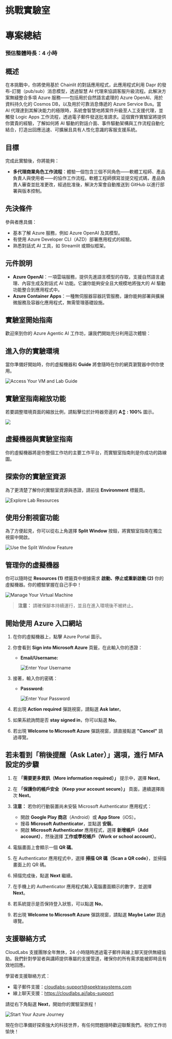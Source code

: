 
# 挑戰實驗室

# 專案總結

### 預估整體時長：4 小時

## 概述

在本挑戰中，你將使用基於 Chainlit 的對話應用程式，此應用程式利用 Dapr 的發布-訂閱（pub/sub）消息模型，透過智慧 AI 代理來協調客服升級流程。此解決方案無縫整合多項 Azure 服務——包括用於自然語言處理的 Azure OpenAI、用於資料持久化的 Cosmos DB，以及用於可靠消息傳遞的 Azure Service Bus。當 AI 代理達到其解決能力的極限時，系統會智慧地將案件升級至人工支援代理，並觸發 Logic Apps 工作流程，透過電子郵件發送批准請求。這個實作實驗室將提供你寶貴的經驗，了解如何將 AI 驅動的對話介面、事件驅動架構與工作流程自動化結合，打造出回應迅速、可擴展且具有人性化意識的客服支援系統。


## 目標

完成此實驗後，你將能夠：

- **多代理商業角色工作流程**：體驗一個包含三個不同角色——軟體工程師、產品負責人與使用者——的協作工作流程。軟體工程師撰寫並提交程式碼，產品負責人審查並批准更改，經過批准後，解決方案會自動推送到 GitHub 以進行部署與版本控制。

## 先決條件

參與者應具備：

- 基本了解 Azure 服務，例如 Azure OpenAI 及其模型。
- 有使用 Azure Developer CLI（AZD）部署應用程式的經驗。
- 熟悉對話式 AI 工具，如 Streamlit 或類似框架。

## 元件說明

- **Azure OpenAI**：一項雲端服務，提供先進語言模型的存取，支援自然語言處理、內容生成及對話式 AI 功能。它讓你能夠安全且大規模地將強大的 AI 驅動功能整合到應用程式中。
- **Azure Container Apps**：一種無伺服器容器託管服務，讓你能夠部署與擴展微服務及容器化應用程式，無需管理基礎設施。

## 實驗室開始指南

歡迎來到你的 Azure Agentic AI 工作坊，讓我們開始充分利用這次體驗：

## 進入你的實驗環境

當你準備好開始時，你的虛擬機器和 **Guide** 將會隨時在你的網頁瀏覽器中供你使用。

![Access Your VM and Lab Guide](./media/VmImage.png)

## 實驗室指南縮放功能

若要調整環境頁面的縮放比例，請點擊位於計時器旁邊的 **A↕ : 100%** 圖示。

![](./media/Agg2.png)

## 虛擬機器與實驗室指南

你的虛擬機器將是你整個工作坊的主要工作平台，而實驗室指南則是你成功的路線圖。

## 探索你的實驗室資源

為了更清楚了解你的實驗室資源與憑證，請前往 **Environment** 標籤頁。

![Explore Lab Resources](./media/Agg3.png)


## 使用分割視窗功能

為了方便起見，你可以從右上角選擇 **Split Window** 按鈕，將實驗室指南在獨立視窗中開啟。

![Use the Split Window Feature](./media/Agg4.png)

## 管理你的虛擬機器

你可以隨時從 **Resources (1)** 標籤頁中根據需求 **啟動、停止或重新啟動 (2)** 你的虛擬機器。你的體驗掌握在自己手中！

![Manage Your Virtual Machine](./media/Agg5.png)

> **注意：** 請確保腳本持續運行，並且在進入環境後不被終止。

## 開始使用 Azure 入口網站

1. 在你的虛擬機器上，點擊 Azure Portal 圖示。
2. 你會看到 **Sign into Microsoft Azure** 頁籤，在此輸入你的憑證：

   - **Email/Username:** <inject key="AzureAdUserEmail"></inject>

     ![Enter Your Username](./media/gt-5.png)

3. 接著，輸入你的密碼：

   - **Password:** <inject key="AzureAdUserPassword"></inject>

     ![Enter Your Password](./media/gt-4.png)

4. 若出現 **Action required** 彈跳視窗，請點選 **Ask later**。
5. 如果系統詢問是否 **stay signed in**，你可以點選 **No**。
6. 若出現 **Welcome to Microsoft Azure** 彈跳視窗，請直接點選 **"Cancel"** 跳過導覽。

## 若未看到「稍後提醒（Ask Later）」選項，進行 MFA 設定的步驟

1. 在 **「需要更多資訊（More information required）」** 提示中，選擇 **Next**。

2. 在 **「保護你的帳戶安全（Keep your account secure）」** 頁面，連續選擇兩次 **Next**。

3. **注意：** 若你的行動裝置尚未安裝 Microsoft Authenticator 應用程式：

   - 開啟 **Google Play 商店**（Android）或 **App Store**（iOS）。
   - 搜尋 **Microsoft Authenticator**，並點選 **安裝**。
   - 開啟 **Microsoft Authenticator** 應用程式，選擇 **新增帳戶（Add account）**，然後選擇 **工作或學校帳戶（Work or school account）**。

4. 電腦畫面上會顯示一個 **QR 碼**。

5. 在 Authenticator 應用程式中，選擇 **掃描 QR 碼（Scan a QR code）**，並掃描畫面上的 QR 碼。

6. 掃描完成後，點選 **Next** 繼續。

7. 在手機上的 Authenticator 應用程式輸入電腦畫面顯示的數字，並選擇 **Next**。

8. 若系統提示是否保持登入狀態，可以點選 **No**。

9. 若出現 **Welcome to Microsoft Azure** 彈跳視窗，請點選 **Maybe Later** 跳過導覽。

## 支援聯絡方式

CloudLabs 支援團隊全年無休，24 小時隨時透過電子郵件與線上聊天提供無縫協助。我們針對學習者與講師提供專屬的支援管道，確保你的所有需求能被即時且有效地回應。

學習者支援聯絡方式：

- 電子郵件支援：[cloudlabs-support@spektrasystems.com](mailto:cloudlabs-support@spektrasystems.com)
- 線上聊天支援：https://cloudlabs.ai/labs-support

請從右下角點選 **Next**，開始你的實驗室旅程！

![Start Your Azure Journey](./media/Agg6.png)

現在你已準備好探索強大的科技世界，有任何問題隨時歡迎聯繫我們。祝你工作坊愉快！
